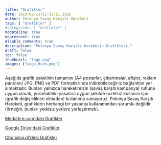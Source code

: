```yaml
---
title: "Grafikler"
date: 2023-02-11T11:31:11.239Z
author: Polonya Savaş Karşıtı Hareketi
tags: [ "Grafikler" ]
#categories: [ "Grafikler" ]
nodateline: true
noprevnext: true
disable_comments: true
description: "Polonya Savaş Karşıtı Hareketin Grafikleri."
draft: false
toc: false
thumbnail: "logo.png"
images: ["Logo_Ruch.png"]
---
```

Aşağıda grafik paketinin tamamını (A4 posterler, çıkartmalar, afişler, reklam panoları) JPG, PNG ve PDF formatlarında indirebileceğiniz bağlantılar yer almaktadır. Bunları yalnızca hareketimizin (savaş karşıtı kampanya) ruhuna uygun olarak, yürürlükteki yasalara uygun şekilde ücretsiz kullanım için (grafik değişiklikleri olmadan) kullanıma sunuyoruz. Polonya Savaş Karşıtı Hareketi, grafiklerin herhangi bir yasadışı kullanımından sorumlu değildir (örneğin, bunları yetkisiz yerlere yerleştirmek).


[Mediafire.com'daki Grafikler](https://www.mediafire.com/folder/e3mxmi645l5xt/PRA_Grafiki "Mediafire.com'daki Grafikler")


[Google Drive'daki Grafikler](https://drive.google.com/drive/folders/1BDYCx0L_UFOzLjZZzKfBwUrFdHCovI6R?usp=share_link "Google Drive'daki Grafikler")


[Chomikuj.pl'deki Grafikler](https://chomikuj.pl/Polski_Ruch_Antywojenny/Grafiki "Chomikuj.pl'deki Grafikler")
